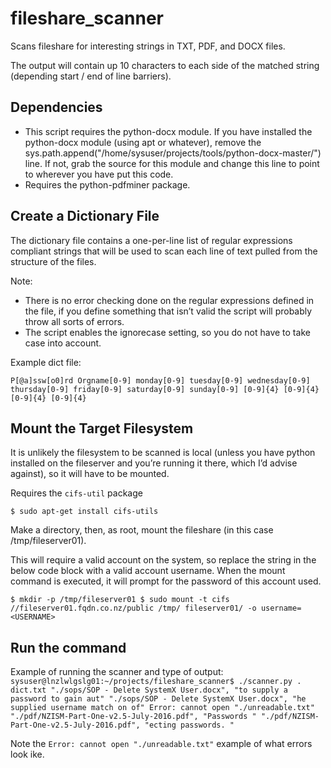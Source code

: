 # fileshare_scanner
Scans fileshare for interesting strings in TXT, PDF, and DOCX files.

The output will contain up 10 characters to each side of the matched string (depending start / end of line barriers).

## Dependencies
* This script requires the python-docx module. If you have installed the python-docx module (using apt or whatever), remove the sys.path.append("/home/sysuser/projects/tools/python-docx-master/") line. If not, grab the source for this module and change this line to point to wherever you have put this code.
* Requires the python-pdfminer package.


## Create a Dictionary File
The dictionary file contains a one-per-line list of regular expressions compliant strings that will be used to scan each line of text pulled from the structure of the files.

Note:
* There is no error checking done on the regular expressions defined in the file, if you define something that isn’t valid the script will probably throw all sorts of errors.
* The script enables the ignorecase setting, so you do not have to take case into account.

Example dict file:

`P[@a]ssw[o0]rd
Orgname[0-9]
monday[0-9]
tuesday[0-9]
wednesday[0-9]
thursday[0-9]
friday[0-9]
saturday[0-9]
sunday[0-9]
[0-9]{4} [0-9]{4} [0-9]{4} [0-9]{4}`

##	Mount the Target Filesystem
It is unlikely the filesystem to be scanned is local (unless you have python installed on the fileserver and you’re running it there, which I’d advise against), so it will have to be mounted.

Requires the `cifs-util` package

`$ sudo apt-get install cifs-utils`

Make a directory, then, as root, mount the fileshare (in this case /tmp/fileserver01).

This will require a valid account on the system, so replace the <USERNAME> string in the below code block with a valid account username. When the mount command is executed, it will prompt for the password of this account used.

`$ mkdir -p /tmp/fileserver01
$ sudo mount -t cifs //fileserver01.fqdn.co.nz/public /tmp/ fileserver01/ -o username=<USERNAME>`

## Run the command

Example of running the scanner and type of output:
`sysuser@lnzlwlgslg01:~/projects/fileshare_scanner$ ./scanner.py . dict.txt
"./sops/SOP - Delete SystemX User.docx", "to supply a password to gain aut"
"./sops/SOP - Delete SystemX User.docx", "he supplied username match on of"
Error: cannot open "./unreadable.txt"
"./pdf/NZISM-Part-One-v2.5-July-2016.pdf", "Passwords "
"./pdf/NZISM-Part-One-v2.5-July-2016.pdf", "ecting passwords. "`

Note the `Error: cannot open "./unreadable.txt"` example of what errors look ike.
